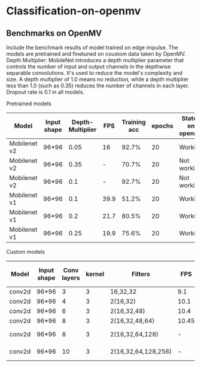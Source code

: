 # Classification-on-openmv

## Benchmarks on OpenMV
Include the benchmark results of model trained on edge impulse. 
The models are pretrained and finetuned on coustom data taken by OpenMV.
Depth Multiplier: MobileNet introduces a depth multiplier parameter that controls the number of input and output channels in the depthwise separable convolutions. It's used to reduce the model's complexity and size. A depth multiplier of 1.0 means no reduction, while a depth multiplier less than 1.0 (such as 0.35) reduces the number of channels in each layer.
Dropout rate is 0.1 in all models.

Pretrained models

| Model        | Input shape | Depth-Multiplier|   FPS      | Training acc | epochs | Status on openmv |
| ------------ | ----------- | --------------- | ---------- | ------------ | ------ | ---------------- |
| Mobilenet v2 | 96*96       |      0.05       |    16      |  92.7%       |  20    | Working          |
| Mobilenet v2 | 96*96       |      0.35       |     -      |  70.7%       |  20    | Not working      |  
| Mobilenet v2 | 96*96       |      0.1        |     -      |  92.7%       |  20    | Not working      |  
| Mobilenet v1 | 96*96       |      0.1        |   39.9     |  51.2%       |  20    | Working          |
| Mobilenet v1 | 96*96       |      0.2        |   21.7     |  80.5%       |  20    | Working          |  
| Mobilenet v1 | 96*96       |      0.25       |   19.9     |  75.6%       |  20    | Working          |

Custom  models

| Model        | Input shape |  Conv layers | kernel  |   Filters           |   FPS    | Training acc | epochs | Status on openmv |
| ------------ | ----------- | ------------ | ------- | ------------------- | -------- | ------------ | ------ | ---------------- |
| conv2d       | 96*96       |      3       |   3     |   16,32,32          |   9.1    |    92.7%     |  20    |    Working       |
| conv2d       | 96*96       |      4       |   3     |   2(16,32)          |   10.1   |    85.5%     |  20    |    Working       | 
| conv2d       | 96*96       |      6       |   3     |   2(16,32,48)       |   10.4   |    82.9%     |  20    |    Working       | 
| conv2d       | 96*96       |      8       |   3     | 2(16,32,48,64)      |   10.45  |    53.7%     |  20    |    Working       | 
| conv2d       | 96*96       |      8       |   3     | 2(16,32,64,128)     |   -      |    73.2%     |  20    |   Not Working    | 
| conv2d       | 96*96       |      10      |   3     | 2(16,32,64,128,256) |   -      |    56.7%     |  20    |   Not Working    |
